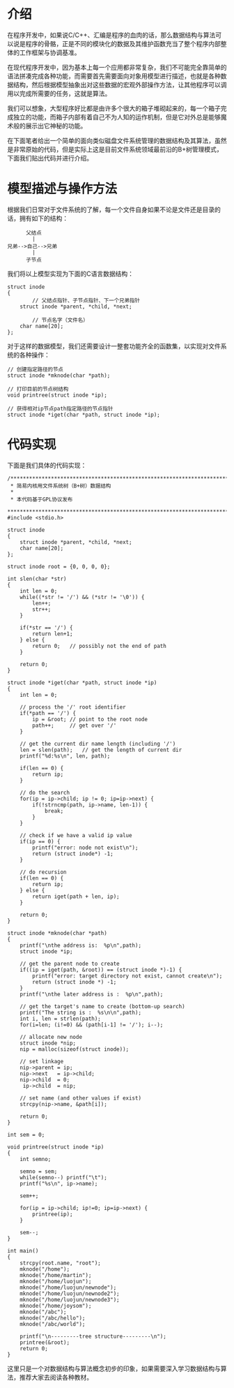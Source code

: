 # 介绍 #

在程序开发中，如果说C/C++、汇编是程序的血肉的话，那么数据结构与算法可以说是程序的骨骼，正是不同的模块化的数据及其维护函数充当了整个程序内部整体的工作框架与协调基准。

在现代程序开发中，因为基本上每一个应用都非常复杂，我们不可能完全靠简单的语法拼凑完成各种功能，而需要首先需要面向对象用模型进行描述，也就是各种数据结构，然后根据模型抽象出对这些数据的宏观外部操作方法，让其他程序可以调用以完成所需要的任务，这就是算法。

我们可以想象，大型程序好比都是由许多个很大的箱子堆砌起来的，每一个箱子完成独立的功能，而箱子内部有着自己不为人知的运作机制，但是它对外总是能够魔术般的展示出它神秘的功能。

在下面笔者给出一个简单的面向类似磁盘文件系统管理的数据结构及其算法，虽然是非常原始的代码，但是实际上这是目前文件系统领域最前沿的B+树管理模式，下面我们贴出代码并进行介绍。

# 模型描述与操作方法 #

根据我们日常对于文件系统的了解，每一个文件自身如果不论是文件还是目录的话，拥有如下的结构：
```
      父结点
        |
兄弟-->自己-->兄弟
        |
      子节点
```

我们将以上模型实现为下面的C语言数据结构：
```
struct inode
{
        // 父结点指针、子节点指针、下一个兄弟指针
	struct inode *parent, *child, *next;

        // 节点名字（文件名）
	char name[20];
};
```

对于这样的数据模型，我们还需要设计一整套功能齐全的函数集，以实现对文件系统的各种操作：
```
// 创建指定路径的节点
struct inode *mknode(char *path);

// 打印目前的节点树结构
void printree(struct inode *ip);

// 获得相对ip节点path指定路径的节点指针
struct inode *iget(char *path, struct inode *ip);
```

# 代码实现 #

下面是我们具体的代码实现：

```
/****************************************************************************
 * 简易内核用文件系统树（B+树）数据结构
 *
 * 本代码基于GPL协议发布
 ****************************************************************************/
#include <stdio.h>

struct inode
{
	struct inode *parent, *child, *next;
	char name[20];
};

struct inode root = {0, 0, 0, 0};

int slen(char *str)
{
	int len = 0;
	while((*str != '/') && (*str != '\0')) {
		len++;
		str++;
	}

	if(*str == '/') {
		return len+1;
	} else {
		return 0;	// possibly not the end of path
	}

	return 0;
}

struct inode *iget(char *path, struct inode *ip)
{
	int len = 0;

	// process the '/' root identifier
	if(*path == '/') {
		ip = &root;	// point to the root node
		path++;		// get over '/'
	}

	// get the current dir name length (including '/')
	len = slen(path);	// get the length of current dir
	printf("%d:%s\n", len, path);

	if(len == 0) {
		return ip;
	}

	// do the search
	for(ip = ip->child; ip != 0; ip=ip->next) {
		if(!strncmp(path, ip->name, len-1)) {
			break;
		}
	}

	// check if we have a valid ip value
	if(ip == 0) {
		printf("error: node not exist\n");
		return (struct inode*) -1;
	}

	// do recursion
	if(len == 0) {
		return ip;
	} else {
		return iget(path + len, ip);
	}

	return 0;
}

struct inode *mknode(char *path)
{
	printf("\nthe address is:  %p\n",path);
	struct inode *ip;

	// get the parent node to create
	if((ip = iget(path, &root)) == (struct inode *)-1) {
		printf("error: target directory not exist, cannot create\n");
		return (struct inode *) -1;
	}
	printf("\nthe later address is :  %p\n",path);

	// get the target's name to create (bottom-up search)
	printf("The string is :  %s\n\n",path);
	int i, len = strlen(path);
	for(i=len; (i!=0) && (path[i-1] != '/'); i--);

	// allocate new node
	struct inode *nip;
	nip = malloc(sizeof(struct inode));

	// set linkage
	nip->parent = ip;
	nip->next   = ip->child;
	nip->child  = 0;
	 ip->child  = nip;

	// set name (and other values if exist)
	strcpy(nip->name, &path[i]);

	return 0;
}

int sem = 0;

void printree(struct inode *ip)
{
	int semno;

	semno = sem;
	while(semno--) printf("\t");
	printf("%s\n", ip->name);

	sem++;

	for(ip = ip->child; ip!=0; ip=ip->next) {
		printree(ip);
	}

	sem--;
}

int main()
{
	strcpy(root.name, "root");
	mknode("/home");
	mknode("/home/martin");
	mknode("/home/luojun");
	mknode("/home/luojun/newnode");
	mknode("/home/luojun/newnode2");
	mknode("/home/luojun/newnode3");
	mknode("/home/joysom");
	mknode("/abc");
	mknode("/abc/hello");
	mknode("/abc/world");

	printf("\n---------tree structure---------\n");
	printree(&root);
	return 0;
}
```

这里只是一个对数据结构与算法概念初步的印象，如果需要深入学习数据结构与算法，推荐大家去阅读各种教材。